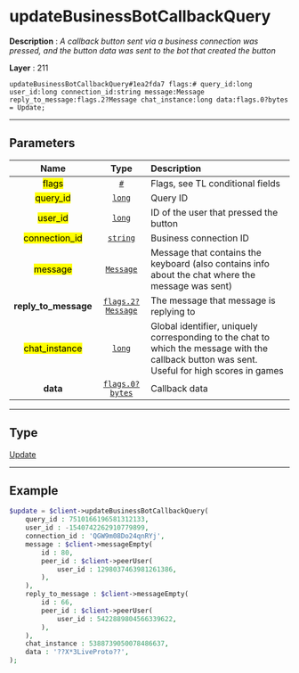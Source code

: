 # updateBusinessBotCallbackQuery

**Description** : *A callback button sent via a business connection was pressed, and the button data was sent to the bot that created the button*

**Layer** : 211

```tl
updateBusinessBotCallbackQuery#1ea2fda7 flags:# query_id:long user_id:long connection_id:string message:Message reply_to_message:flags.2?Message chat_instance:long data:flags.0?bytes = Update;
```

---

## Parameters

| Name | Type | Description |
| :---: | :---: | :--- |
| <mark>flags</mark> | [`#`](type/#) | Flags, see TL conditional fields |
| <mark>query_id</mark> | [`long`](type/long) | Query ID |
| <mark>user_id</mark> | [`long`](type/long) | ID of the user that pressed the button |
| <mark>connection_id</mark> | [`string`](type/string) | Business connection ID |
| <mark>message</mark> | [`Message`](type/Message) | Message that contains the keyboard (also contains info about the chat where the message was sent) |
| **reply_to_message** | [`flags.2?Message`](type/Message) | The message that message is replying to |
| <mark>chat_instance</mark> | [`long`](type/long) | Global identifier, uniquely corresponding to the chat to which the message with the callback button was sent. Useful for high scores in games |
| **data** | [`flags.0?bytes`](type/bytes) | Callback data |

---

## Type

[Update](type/Update)

---

## Example

```php
$update = $client->updateBusinessBotCallbackQuery(
	query_id : 7510166196581312133,
	user_id : -1540742262910779899,
	connection_id : 'QGW9m08Do24qnRYj',
	message : $client->messageEmpty(
		id : 80,
		peer_id : $client->peerUser(
			user_id : 1298037463981261386,
		),
	),
	reply_to_message : $client->messageEmpty(
		id : 66,
		peer_id : $client->peerUser(
			user_id : 5422889804566339622,
		),
	),
	chat_instance : 5388739050078486637,
	data : '??X*3LiveProto??',
);
```